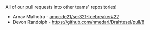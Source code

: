 All of our pull requests into other teams' repositories!

- Arnav Malhotra - [amcode21/ser321-Icebreaker#22](https://github.com/terra-bawden/Icebreaker/pull/22)
- Devon Randolph - https://github.com/nmedari/Drahtesel/pull/8
